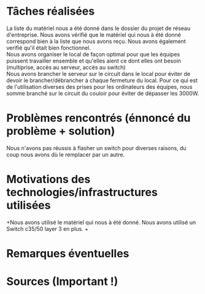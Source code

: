 # Tâches réalisées
  
 La liste du matériel nous a été donné dans le dossier du projet de réseau d'entreprise. Nous avons vérifié que le matériel qui nous à été donné correspond bien à la liste que nous avons reçu. Nous avons également verifié qu'il était bien fonctionnel.<br>
 Nous avons organiser le local de façon optimal pour que les équipes puissent travailler ensemble et qu'elles aient ce dont elles ont besoin (multiprise, accès au serveur, accès au switch)<br>
 Nous avons brancher le serveur sur le circuit dans le local pour éviter de devoir le brancher/débrancher à chaque fermeture du local. Pour ce qui est de l'utilisation diverses des prises pour les ordinateurs des équipes, nous somme branché sur le circuit du couloir pour éviter de dépasser les 3000W.
 
  # Problèmes rencontrés (énnoncé du problème + solution)
  
 Nous n'avons pas réussis à flasher un switch pour diverses raisons, du coup nous avons dù le remplacer par un autre. 
 
  # Motivations des technologies/infrastructures utilisées
  
 +Nous avons utilisé le matériel qui nous à été donné. Nous avons utilisé un Switch c35/50 layer 3 en plus. 
 +
  # Remarques éventuelles
  
  # Sources (Important !)
